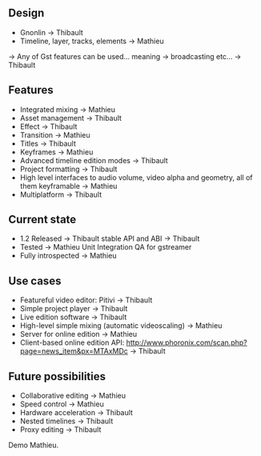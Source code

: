 Design
-----

* Gnonlin → Thibault
* Timeline, layer, tracks, elements → Mathieu

→ Any of Gst features can be used... meaning → broadcasting etc... → Thibault

Features
--------

  * Integrated mixing → Mathieu
  * Asset management →  Thibault
  * Effect → Thibault
  * Transition → Mathieu
  * Titles → Thibault
  * Keyframes → Mathieu
  * Advanced timeline edition modes → Thibault
  * Project formatting → Thibault
  * High level interfaces to audio volume, video alpha and geometry, all of them keyframable → Mathieu
  * Multiplatform → Thibault

Current state
-------------

  * 1.2 Released → Thibault
     stable API and ABI → Thibault
  * Tested → Mathieu
      Unit
      Integration
      QA for gstreamer
  * Fully introspected → Mathieu

Use cases
----------

  * Featureful video editor: Pitivi → Thibault
  * Simple project player → Thibault
  * Live edition software → Thibault
  * High-level simple mixing (automatic videoscaling) → Mathieu
  * Server for online edition → Mathieu
  * Client-based online edition API: http://www.phoronix.com/scan.php?page=news_item&px=MTAxMDc → Thibault

Future possibilities
--------------------

  * Collaborative editing → Mathieu
  * Speed control → Mathieu
  * Hardware acceleration → Thibault
  * Nested timelines  → Thibault
  * Proxy editing → Thibault

Demo
Mathieu.
